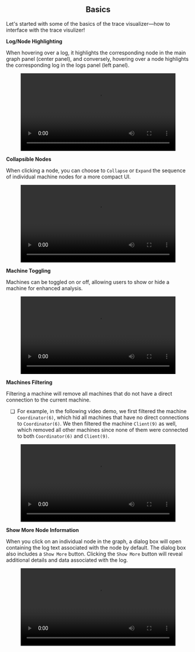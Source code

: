 <style>
	ul li {
		padding-left: 0.5em;
	}
	ul li::marker {
		content: attr(data-icon);
		font-size: 1em;
	}

	.md-typeset h1,
	.md-content__button {
		display: none;
	}
</style>

<div align="center">
  <h2>Basics</h2>
</div>

Let's started with some of the basics of the trace visualizer—how to interface with the trace visulizer!

**Log/Node Highlighting**

When hovering over a log, it highlights the corresponding node in the main graph panel (center panel), and conversely, hovering over a node highlights the corresponding log in the logs panel (left panel).
	
<figure class="video_container">
	<video controls="true" allowfullscreen="true" style="width: 100%;">
		<source src="https://github.com/p-org/peasy-ide-vscode/assets/137958518/3c7a1246-a3d7-4b6c-893f-1a0492aa30f0" type="video/mp4"/>
	</video>
</figure>

**Collapsible Nodes**

When clicking a node, you can choose to `Collapse` or `Expand` the sequence of individual machine nodes for a more compact UI.

<figure class="video_container">
	<video controls="true" allowfullscreen="true" style="width: 100%;">
		<source src="https://github.com/p-org/peasy-ide-vscode/assets/137958518/236a2926-a177-4381-894f-92ce38d86ca8" type="video/mp4"/>
	</video>
</figure>

**Machine Toggling**

Machines can be toggled on or off, allowing users to show or hide a machine for enhanced analysis.

<figure class="video_container">
	<video controls="true" allowfullscreen="true" style="width: 100%;">
		<source src="https://github.com/p-org/peasy-ide-vscode/assets/137958518/4d1c24aa-89d0-4713-9dbf-174ef9cd746d" type="video/mp4"/>
	</video>
</figure>

**Machines Filtering**

Filtering a machine will remove all machines that do not have a direct connection to the current machine.

<ul>
	<li data-icon="❑">
    	For example, in the following video demo, we first filtered the machine <code>Coordinator(6)</code>, which hid all machines that have no direct connections to <code>Coordinator(6)</code>. We then filtered the machine <code>Client(9)</code> as well, which removed all other machines since none of them were connected to both <code>Coordinator(6)</code> and <code>Client(9)</code>.
	</li>
</ul>

<figure class="video_container">
	<video controls="true" allowfullscreen="true" style="width: 100%;">
		<source src="https://github.com/p-org/peasy-ide-vscode/assets/137958518/cf74af1c-bc1c-4c01-b2ae-0a8a0166e28c" type="video/mp4"/>
	</video>
</figure>

**Show More Node Information**

When you click on an individual node in the graph, a dialog box will open containing the log text associated with the node by default. The dialog box also includes a `Show More` button. Clicking the `Show More` button will reveal additional details and data associated with the log.

<figure class="video_container">
	<video controls="true" allowfullscreen="true" style="width: 100%;">
		<source src="https://github.com/p-org/peasy-ide-vscode/assets/137958518/13bfcbfa-6b57-49b4-87fa-929800b6b7a3" type="video/mp4"/>
	</video>
</figure>
